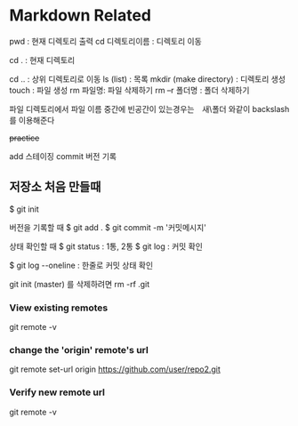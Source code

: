 # Markdown Related

pwd : 현재 디렉토리 출력
cd 디렉토리이름 : 디렉토리 이동

cd . : 현재 디렉토리 

cd .. : 상위 디렉토리로 이동
ls (list) : 목록
mkdir (make directory) : 디렉토리 생성
touch : 파일 생성
rm 파일명: 파일 삭제하기
rm –r 폴더명 : 폴더 삭제하기


파일 디렉토리에서 파일 이름 중간에 빈공간이 있는경우는　새\폴더 와같이 backslash를 이용해준다

~~practice~~ 

add 스테이징 commit 버전 기록



## 저장소 처음 만들때
$ git init

버전을 기록할 때
$ git add .
$ git commit -m '커밋메시지'

상태 확인할 때
$ git status : 1통, 2통
$ git log : 커밋 확인

$ git log --oneline : 한줄로 커밋 상태 확인


git init (master) 를 삭제하려면
rm -rf .git



### View existing remotes

git remote -v

### change the 'origin' remote's url

git remote set-url origin https://github.com/user/repo2.git

### Verify new remote url

git remote -v

